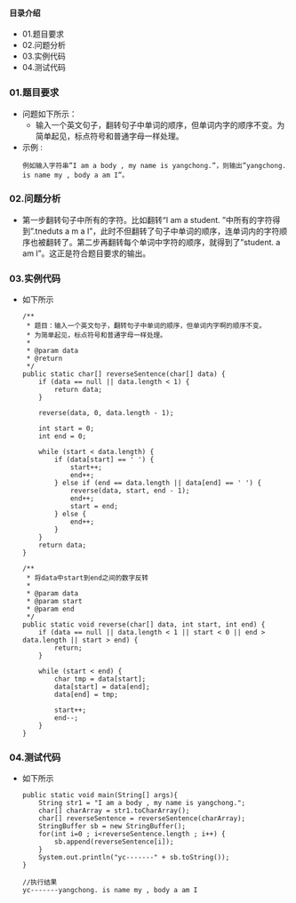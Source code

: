 #### 目录介绍
- 01.题目要求
- 02.问题分析
- 03.实例代码
- 04.测试代码









### 01.题目要求
- 问题如下所示：
    - 输入一个英文句子，翻转句子中单词的顺序，但单词内字的顺序不变。为简单起见，标点符号和普通字母一样处理。
- 示例 :
    ```
    例如输入字符串”I am a body , my name is yangchong.”，则输出”yangchong. is name my , body a am I”。
    ```


### 02.问题分析
- 第一步翻转句子中所有的字符。比如翻转“I am a student. ”中所有的字符得到”.tneduts a m a I”，此时不但翻转了句子中单词的顺序，连单词内的字符顺序也被翻转了。第二步再翻转每个单词中字符的顺序，就得到了”student. a am I”。这正是符合题目要求的输出。



### 03.实例代码
- 如下所示
    ```
    /**
     * 题目：输入一个英文句子，翻转句子中单词的顺序，但单词内字啊的顺序不变。
     * 为简单起见，标点符号和普通字母一样处理。
     *
     * @param data
     * @return
     */
    public static char[] reverseSentence(char[] data) {
        if (data == null || data.length < 1) {
            return data;
        }
    
        reverse(data, 0, data.length - 1);
    
        int start = 0;
        int end = 0;
    
        while (start < data.length) {
            if (data[start] == ' ') {
                start++;
                end++;
            } else if (end == data.length || data[end] == ' ') {
                reverse(data, start, end - 1);
                end++;
                start = end;
            } else {
                end++;
            }
        }
        return data;
    }
    
    /**
     * 将data中start到end之间的数字反转
     *
     * @param data
     * @param start
     * @param end
     */
    public static void reverse(char[] data, int start, int end) {
        if (data == null || data.length < 1 || start < 0 || end > data.length || start > end) {
            return;
        }
    
        while (start < end) {
            char tmp = data[start];
            data[start] = data[end];
            data[end] = tmp;
    
            start++;
            end--;
        }
    }
    ```


### 04.测试代码
- 如下所示
    ```
    public static void main(String[] args){
    	String str1 = "I am a body , my name is yangchong.";
    	char[] charArray = str1.toCharArray();
    	char[] reverseSentence = reverseSentence(charArray);
    	StringBuffer sb = new StringBuffer();
    	for(int i=0 ; i<reverseSentence.length ; i++) {
    		sb.append(reverseSentence[i]);
    	}
    	System.out.println("yc-------" + sb.toString());
    }
    
    //执行结果
    yc-------yangchong. is name my , body a am I
    ```
















